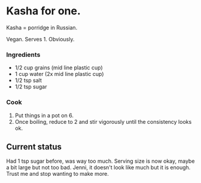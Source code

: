 # Kasha for one.

Kasha = porridge in Russian.

Vegan. Serves 1. Obviously.

### Ingredients

- 1/2 cup grains (mid line plastic cup)
- 1 cup water (2x mid line plastic cup)
- 1/2 tsp salt
- 1/2 tsp sugar


### Cook

1. Put things in a pot on 6.
1. Once boiling, reduce to 2 and stir vigorously until the consistency
looks ok.

## Current status

Had 1 tsp sugar before, was way too much.
Serving size is now okay, maybe a bit large but not too bad.
Jenni, it doesn't look like much but it is enough.
Trust me and stop wanting to make more.

